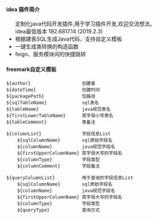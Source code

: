 #### idea 插件简介

<ul>定制化java代码开发插件,用于学习插件开发,欢迎交流想法。</br>idea最低版本 192.6817.14 (2019.2.3)
    <li>根据建表SQL生成Java代码，支持自定义模板</li>
    <li>一键生成类转换的构造函数</li>
    <li>feign、服务模块间的快捷跳转</li>
</ul>

#### freemark自定义模板

    ${author}                   创建者
    ${dateTime}                 创建时间
    ${packagePath}              包路径
    ${sqlTableName}             sql表名
    ${tableName}                java规范表名
    ${firstLowerTableName}      首字母小写表名
    ${tableComment}             表备注

    ${columnList}               字段信息List
        ${sqlColumnName}        sql原始字段名
        ${columnName}           java规范字段名
        ${firstUpperColumnName} 首字母大写的字段名
        ${columnType}           字段类型
        ${columnComment}        字段备注

    ${queryColumnList}          用于查询的字段信息List
        ${sqlColumnName}        sql原始字段名
        ${columnName}           java规范字段名
        ${firstUpperColumnName} 首字母大写的字段名
        ${columnType}           字段类型
        ${queryType}            查询方式
